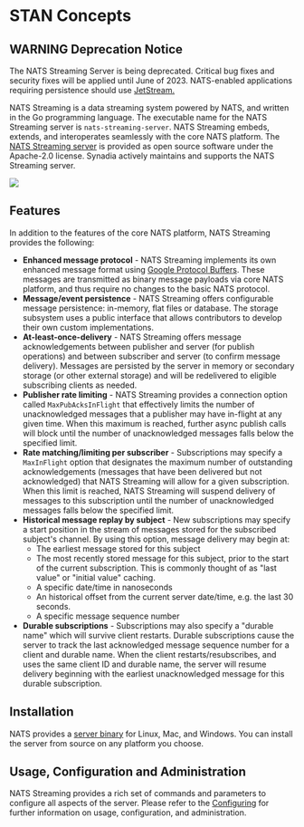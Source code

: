 # STAN Concepts

## WARNING Deprecation Notice

The NATS Streaming Server is being deprecated. Critical bug fixes and security fixes will be applied until June of 2023. NATS-enabled applications requiring persistence should use [JetStream.](broken-reference)

NATS Streaming is a data streaming system powered by NATS, and written in the Go programming language. The executable name for the NATS Streaming server is `nats-streaming-server`. NATS Streaming embeds, extends, and interoperates seamlessly with the core NATS platform. The [NATS Streaming server](https://github.com/nats-io/nats-streaming-server) is provided as open source software under the Apache-2.0 license. Synadia actively maintains and supports the NATS Streaming server.

![](../.gitbook/assets/nats\_streaming.svg)

## Features

In addition to the features of the core NATS platform, NATS Streaming provides the following:

* **Enhanced message protocol** - NATS Streaming implements its own enhanced message format using [Google Protocol Buffers](https://developers.google.com/protocol-buffers/). These messages are transmitted as binary message payloads via core NATS platform, and thus require no changes to the basic NATS protocol.
* **Message/event persistence** - NATS Streaming offers configurable message persistence: in-memory, flat files or database. The storage subsystem uses a public interface that allows contributors to develop their own custom implementations.
* **At-least-once-delivery** - NATS Streaming offers message acknowledgements between publisher and server (for publish operations) and between subscriber and server (to confirm message delivery). Messages are persisted by the server in memory or secondary storage (or other external storage) and will be redelivered to eligible subscribing clients as needed.
* **Publisher rate limiting** - NATS Streaming provides a connection option called `MaxPubAcksInFlight` that effectively limits the number of unacknowledged messages that a publisher may have in-flight at any given time. When this maximum is reached, further async publish calls will block until the number of unacknowledged messages falls below the specified limit.
* **Rate matching/limiting per subscriber** - Subscriptions may specify a `MaxInFlight` option that designates the maximum number of outstanding acknowledgements (messages that have been delivered but not acknowledged) that NATS Streaming will allow for a given subscription. When this limit is reached, NATS Streaming will suspend delivery of messages to this subscription until the number of unacknowledged messages falls below the specified limit.
* **Historical message replay by subject** - New subscriptions may specify a start position in the stream of messages stored for the subscribed subject's channel. By using this option, message delivery may begin at:
  * The earliest message stored for this subject
  * The most recently stored message for this subject, prior to the start of the current subscription. This is commonly thought of as "last value" or "initial value" caching.
  * A specific date/time in nanoseconds
  * An historical offset from the current server date/time, e.g. the last 30 seconds.
  * A specific message sequence number
* **Durable subscriptions** - Subscriptions may also specify a "durable name" which will survive client restarts. Durable subscriptions cause the server to track the last acknowledged message sequence number for a client and durable name. When the client restarts/resubscribes, and uses the same client ID and durable name, the server will resume delivery beginning with the earliest unacknowledged message for this durable subscription.

## Installation

NATS provides a [server binary](../nats-streaming-server/install.md) for Linux, Mac, and Windows. You can install the server from source on any platform you choose.

## Usage, Configuration and Administration

NATS Streaming provides a rich set of commands and parameters to configure all aspects of the server. Please refer to the [Configuring](../nats-streaming-server/configuring/) for further information on usage, configuration, and administration.
